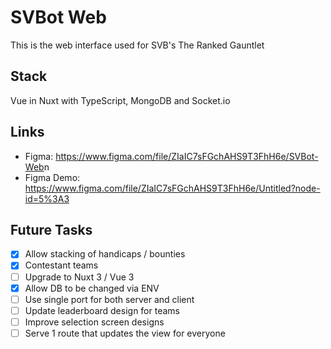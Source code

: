 # SVBot Web

This is the web interface used for SVB's The Ranked Gauntlet

## Stack

Vue in Nuxt with TypeScript, MongoDB and Socket.io

## Links

- Figma: <https://www.figma.com/file/ZIaIC7sFGchAHS9T3FhH6e/SVBot-Web>n
- Figma Demo:
  <https://www.figma.com/file/ZIaIC7sFGchAHS9T3FhH6e/Untitled?node-id=5%3A3>

## Future Tasks

- [x] Allow stacking of handicaps / bounties
- [x] Contestant teams
- [ ] Upgrade to Nuxt 3 / Vue 3
- [x] Allow DB to be changed via ENV
- [ ] Use single port for both server and client
- [ ] Update leaderboard design for teams
- [ ] Improve selection screen designs
- [ ] Serve 1 route that updates the view for everyone
